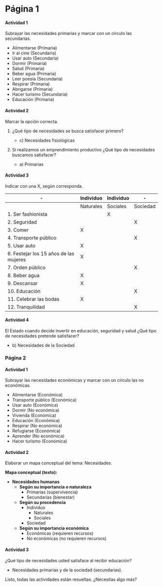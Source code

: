 # Página 1

#### Actividad 1
Subrayar las necesidades primarias y marcar con un círculo las secundarias.

- Alimentarse (Primaria)
- Ir al cine (Secundaria)
- Usar auto (Secundaria)
- Dormir (Primaria)
- Salud (Primaria)
- Beber agua (Primaria)
- Leer poesía (Secundaria)
- Respirar (Primaria)
- Abrigarse (Primaria)
- Hacer turismo (Secundaria)
- Educación (Primaria)

#### Actividad 2
Marcar la opción correcta.

1. ¿Qué tipo de necesidades se busca satisfacer primero?
   - c) Necesidades fisiológicas

2. Si realizamos un emprendimiento productivo ¿Qué tipo de necesidades buscamos satisfacer?
   - a) Primarias

#### Actividad 3
Indicar con una X, según corresponda.

| -                                      | Individuo | Individuo | -        |
| -------------------------------------- | --------- | --------- | -------- |
|                                        | Naturales | Sociales  | Sociedad |
| 1. Ser fashionista                     |           | X         |          |
| 2. Seguridad                           |           |           | X        |
| 3. Comer                               | X         |           |          |
| 4. Transporte público                  |           |           | X        |
| 5. Usar auto                           | X         |           |          |
| 6. Festejar los 15 años de las mujeres | X         |           |          |
| 7. Orden público                       |           |           | X        |
| 8. Beber agua                          | X         |           |          |
| 9. Descansar                           | X         |           |          |
| 10. Educación                          |           |           | X        |
| 11. Celebrar las bodas                 | X         |           |          |
| 12. Tranquilidad                       |           |           | X        |

#### Actividad 4
El Estado cuando decide invertir en educación, seguridad y salud ¿Qué tipo de necesidades pretende satisfacer?

- b) Necesidades de la Sociedad

### Página 2

#### Actividad 1
Subrayar las necesidades económicas y marcar con un círculo las no económicas.

- Alimentarse (Económica)
- Transporte público (Económica)
- Usar auto (Económica)
- Dormir (No económica)
- Vivienda (Económica)
- Educación (Económica)
- Respirar (No económica)
- Refugiarse (Económica)
- Aprender (No económica)
- Hacer turismo (Económica)

#### Actividad 2
Elaborar un mapa conceptual del tema: Necesidades.

**Mapa conceptual (texto):**
- **Necesidades humanas**
  - **Según su importancia o naturaleza**
    - Primarias (supervivencia)
    - Secundarias (bienestar)
  - **Según su procedencia**
    - Individuo
      - Naturales
      - Sociales
    - Sociedad
  - **Según su importancia económica**
    - Económicas (requieren recursos)
    - No económicas (no requieren recursos)

#### Actividad 3
¿Qué tipo de necesidades usted satisface al recibir educación?

- Necesidades primarias y de la sociedad (secundarias).

Listo, todas las actividades están resueltas. ¿Necesitas algo más?